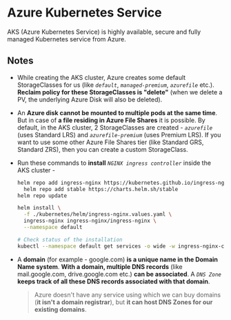 # Azure Kubernetes Service

AKS (Azure Kubernetes Service) is highly available, secure and fully managed Kubernetes service from Azure.

## Notes

- While creating the AKS cluster, Azure creates some default StorageClasses for us (like *`default`*, *`managed-premium`*, *`azurefile`* etc.). **Reclaim policy for these StorageClasses is "delete"** (when we delete a PV, the underlying Azure Disk will also be deleted).

- An **Azure disk cannot be mounted to multiple pods at the same time**. But in case of **a file residing in Azure File Shares** it is possible. By default, in the AKS cluster, 2 StorageClasses are created - *`azurefile`* (uses Standard LRS) and *`azurefile-premium`* (uses Premium LRS). If you want to use some other Azure File Shares tier (like Standard GRS, Standard ZRS), then you can create a custom StorageClass.

- Run these commands to **install** *`NGINX ingress controller`* inside the AKS cluster -
  ```bash
  helm repo add ingress-nginx https://kubernetes.github.io/ingress-nginx &&
    helm repo add stable https://charts.helm.sh/stable
  helm repo update

  helm install \
    -f ./kubernetes/helm/ingress-nginx.values.yaml \
    ingress-nginx ingress-nginx/ingress-nginx \
    --namespace default

  # Check status of the installation
  kubectl --namespace default get services -o wide -w ingress-nginx-controller
  ```

- A **domain** (for example - google.com) **is a unique name in the Domain Name system**. **With a domain, multiple DNS records** (like mail.google.com, drive.google.com etc.) **can be associated**. A *`DNS Zone`* **keeps track of all these DNS records associated with that domain**.

  > Azure doesn't have any service using which we can buy domains (**it isn't a domain registrar**), but **it can host DNS Zones for our existing domains**.